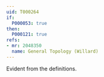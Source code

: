 ```yaml
---
uid: T000264
if:
  P000053: true
then:
  P000121: true
refs:
- mr: 2048350
  name: General Topology (Willard)
---
```


Evident from the definitions.
